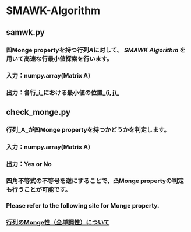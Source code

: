 # SMAWK-Algorithm

## samwk.py
### 凹Monge propertyを持つ行列$A$に対して、 _SMAWK Algorithm_ を用いて高速な行最小値探索を行います。

### 入力：numpy.array(Matrix A)
### 出力：各行_i_における最小値の位置_(i, j)_

## check_monge.py
### 行列_A_が凹Monge propertyを持つかどうかを判定します。

### 入力：numpy.array(Matrix A)
### 出力：Yes or No

### 四角不等式の不等号を逆にすることで、凸Monge propertyの判定も行うことが可能です。

### Please refer to the following site for Monge property.

### [行列のMonge性（全単調性）について](https://qiita.com/mocochanman/items/cf86c13bd64f3a4849cb)
